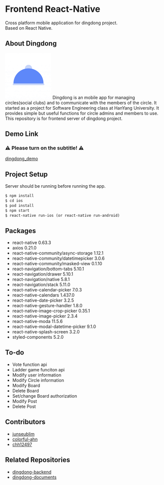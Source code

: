 # Frontend React-Native
Cross platform mobile application for dingdong project. <br>
Based on React Native.

## About Dingdong
<img src="https://github.com/dingdongProject/Backend-django/blob/master/image/dingdong.gif?raw=true" width="150"/>
Dingdong is an mobile app for managing circles(social clubs) and to communicate with the members of the circle. It started as a project for Software Engineering
class at HanYang University. It provides simple but useful functions for circle admins and members to use. This repository is for frontend server of dingdong project.

## Demo Link
### ⚠️ Please turn on the subtitle! ⚠️
[dingdong_demo](https://www.youtube.com/watch?v=3OvvbV-6EnE&t=188s)

## Project Setup
Server should be running before running the app.
```
$ npm install
$ cd ios
$ pod install
$ npm start
$ react-native run-ios (or react-native run-android)
```

## Packages
- react-native 0.63.3
- axios 0.21.0
- react-native-community/async-storage 1.12.1
- react-native-community/datetimepicker 3.0.6
- react-native-community/masked-view 0.1.10
- react-navigation/bottom-tabs 5.10.1
- react-navigation/drawer 5.10.1
- react-navigation/native 5.8.1
- react-navigation/stack 5.11.0
- react-native-calendar-picker 7.0.3
- react-native-calendars 1.437.0
- react-native-date-picker 3.2.5
- react-native-gesture-handler 1.8.0
- react-native-image-crop-picker 0.35.1
- react-native-image-picker 2.3.4
- react-native-moda 11.5.6
- react-native-modal-datetime-picker 9.1.0
- react-native-splash-screen 3.2.0
- styled-components 5.2.0


## To-do
- Vote function api
- Ladder game funciton api
- Modify user information
- Modify Circle information
- Modify Board
- Delete Board
- Set/change Board authorization
- Modify Post
- Delete Post


## Contributors

- [junseublim](https://github.com/junseublim)
- [colorful-ahn](https://github.com/colorful-ahn)
- [chh12497](https://github.com/chh12497)

## Related Repositories
- [dingdong-backend](https://github.com/dingdongProject/Backend-django)
- [dingdong-documents](https://github.com/dingdongProject/documentation)
